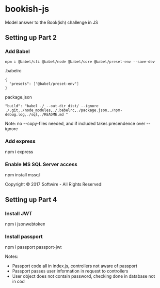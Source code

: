 # bookish-js
Model answer to the Book(ish) challenge in JS

## Setting up Part 2

### Add Babel 

```
npm i @babel/cli @babel/node @babel/core @babel/preset-env --save-dev
```

.babelrc

```
{
  "presets": ["@babel/preset-env"]
}
```

package.json

```
"build": "babel ./ --out-dir dist/ --ignore ./.git,./node_modules,./.babelrc,./package.json,./npm-debug.log,./sql,./README.md "
```

Note: no --copy-files needed, and if included takes precendence over --ignore

### Add express

npm i express

### Enable MS SQL Server access 

npm install mssql



Copyright © 2017 Softwire - All Rights Reserved

## Setting up Part 4

### Install JWT

npm i jsonwebtoken

### Install passport

npm i passport passport-jwt

Notes:

- Passport code all in index.js, controllers not aware of passport
- Passport passes user information in request to controllers
- User object does not contain password, checking done in database not in cod
